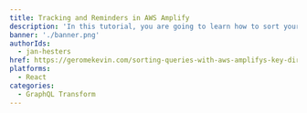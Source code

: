 ```yaml
---
title: Tracking and Reminders in AWS Amplify
description: 'In this tutorial, you are going to learn how to sort your GraphQL queries in AWS Amplify using the @key directive. Understand how DynamoDB saves your data and leverage it to create more flexible queries.'
banner: './banner.png'
authorIds:
  - jan-hesters
href: https://geromekevin.com/sorting-queries-with-aws-amplifys-key-directive/
platforms:
  - React
categories:
  - GraphQL Transform
---
```

